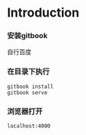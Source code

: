 # Introduction

### 安装gitbook

自行百度

### 在目录下执行

```
gitbook install
gitbook serve
```

### 浏览器打开

```
localhost:4000
```



